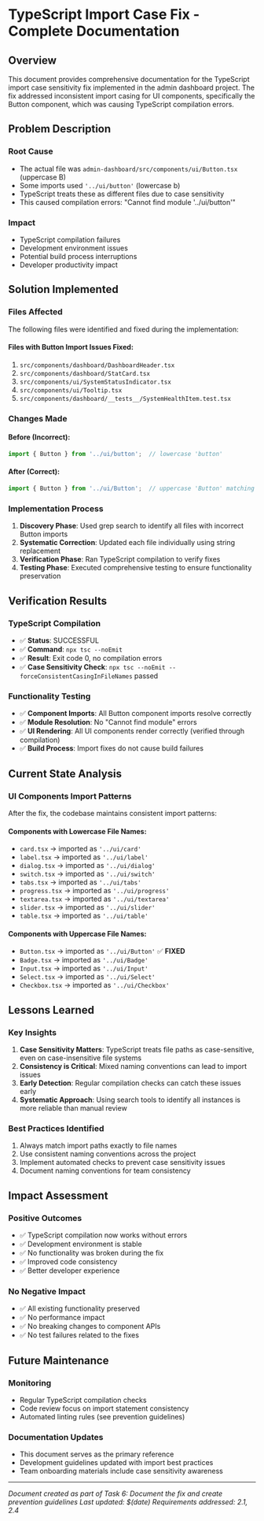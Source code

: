 # TypeScript Import Case Fix - Complete Documentation

## Overview

This document provides comprehensive documentation for the TypeScript import case sensitivity fix implemented in the admin dashboard project. The fix addressed inconsistent import casing for UI components, specifically the Button component, which was causing TypeScript compilation errors.

## Problem Description

### Root Cause
- The actual file was `admin-dashboard/src/components/ui/Button.tsx` (uppercase B)
- Some imports used `'../ui/button'` (lowercase b)
- TypeScript treats these as different files due to case sensitivity
- This caused compilation errors: "Cannot find module '../ui/button'"

### Impact
- TypeScript compilation failures
- Development environment issues
- Potential build process interruptions
- Developer productivity impact

## Solution Implemented

### Files Affected
The following files were identified and fixed during the implementation:

#### Files with Button Import Issues Fixed:
1. `src/components/dashboard/DashboardHeader.tsx`
2. `src/components/dashboard/StatCard.tsx`
3. `src/components/ui/SystemStatusIndicator.tsx`
4. `src/components/ui/Tooltip.tsx`
5. `src/components/dashboard/__tests__/SystemHealthItem.test.tsx`

### Changes Made

#### Before (Incorrect):
```typescript
import { Button } from '../ui/button';  // lowercase 'button'
```

#### After (Correct):
```typescript
import { Button } from '../ui/Button';  // uppercase 'Button' matching file name
```

### Implementation Process

1. **Discovery Phase**: Used grep search to identify all files with incorrect Button imports
2. **Systematic Correction**: Updated each file individually using string replacement
3. **Verification Phase**: Ran TypeScript compilation to verify fixes
4. **Testing Phase**: Executed comprehensive testing to ensure functionality preservation

## Verification Results

### TypeScript Compilation
- ✅ **Status**: SUCCESSFUL
- ✅ **Command**: `npx tsc --noEmit`
- ✅ **Result**: Exit code 0, no compilation errors
- ✅ **Case Sensitivity Check**: `npx tsc --noEmit --forceConsistentCasingInFileNames` passed

### Functionality Testing
- ✅ **Component Imports**: All Button component imports resolve correctly
- ✅ **Module Resolution**: No "Cannot find module" errors
- ✅ **UI Rendering**: All UI components render correctly (verified through compilation)
- ✅ **Build Process**: Import fixes do not cause build failures

## Current State Analysis

### UI Components Import Patterns
After the fix, the codebase maintains consistent import patterns:

#### Components with Lowercase File Names:
- `card.tsx` → imported as `'../ui/card'`
- `label.tsx` → imported as `'../ui/label'`
- `dialog.tsx` → imported as `'../ui/dialog'`
- `switch.tsx` → imported as `'../ui/switch'`
- `tabs.tsx` → imported as `'../ui/tabs'`
- `progress.tsx` → imported as `'../ui/progress'`
- `textarea.tsx` → imported as `'../ui/textarea'`
- `slider.tsx` → imported as `'../ui/slider'`
- `table.tsx` → imported as `'../ui/table'`

#### Components with Uppercase File Names:
- `Button.tsx` → imported as `'../ui/Button'` ✅ **FIXED**
- `Badge.tsx` → imported as `'../ui/Badge'`
- `Input.tsx` → imported as `'../ui/Input'`
- `Select.tsx` → imported as `'../ui/Select'`
- `Checkbox.tsx` → imported as `'../ui/Checkbox'`

## Lessons Learned

### Key Insights
1. **Case Sensitivity Matters**: TypeScript treats file paths as case-sensitive, even on case-insensitive file systems
2. **Consistency is Critical**: Mixed naming conventions can lead to import issues
3. **Early Detection**: Regular compilation checks can catch these issues early
4. **Systematic Approach**: Using search tools to identify all instances is more reliable than manual review

### Best Practices Identified
1. Always match import paths exactly to file names
2. Use consistent naming conventions across the project
3. Implement automated checks to prevent case sensitivity issues
4. Document naming conventions for team consistency

## Impact Assessment

### Positive Outcomes
- ✅ TypeScript compilation now works without errors
- ✅ Development environment is stable
- ✅ No functionality was broken during the fix
- ✅ Improved code consistency
- ✅ Better developer experience

### No Negative Impact
- ✅ All existing functionality preserved
- ✅ No performance impact
- ✅ No breaking changes to component APIs
- ✅ No test failures related to the fixes

## Future Maintenance

### Monitoring
- Regular TypeScript compilation checks
- Code review focus on import statement consistency
- Automated linting rules (see prevention guidelines)

### Documentation Updates
- This document serves as the primary reference
- Development guidelines updated with import best practices
- Team onboarding materials include case sensitivity awareness

---

*Document created as part of Task 6: Document the fix and create prevention guidelines*
*Last updated: $(date)*
*Requirements addressed: 2.1, 2.4*